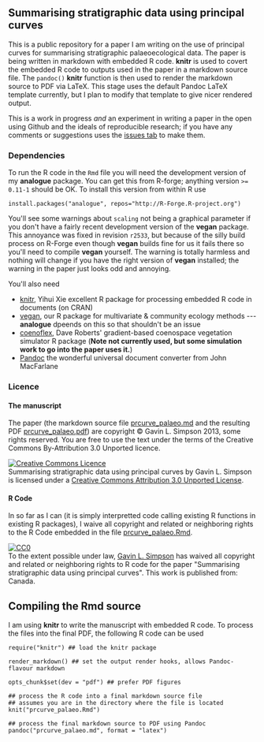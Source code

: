 ## Summarising stratigraphic data using principal curves

This is a public repository for a paper I am writing on the use of principal curves for summarising stratigraphic palaeoecological data. The paper is being written in markdown with embedded R code. **knitr** is used to covert the embedded R code to outputs used in the paper in a markdown source file. The `pandoc()` **knitr** function is then used to render the markdown source to PDF via LaTeX. This stage uses the default Pandoc LaTeX template currently, but I plan to modify that template to give nicer rendered output.

This is a work in progress *and* an experiment in writing a paper in the open using Github and the ideals of reproducible research; if you have any comments or suggestions uses the [issues tab](https://github.com/gavinsimpson/palaeopcurvepaper/issues) to make them.

### Dependencies
To run the R code in the `Rmd` file you will need the development version of my **analogue** package. You can get this from R-forge; anything version `>= 0.11-1` should be OK. To install this version from within R use

    install.packages("analogue", repos="http://R-Forge.R-project.org")

You'll see some warnings about `scaling` not being a graphical parameter if you don't have a fairly recent development version of the **vegan** package. This annoyance was fixed in revision `r2533`, but because of the silly build process on R-Forge even though **vegan** builds fine for us it fails there so you'll need to compile **vegan** yourself. The warning is totally harmless and nothing will change if you have the right version of **vegan** installed; the warning in the paper just looks odd and annoying.

You'll also need

 * [knitr](http://yihui.name/knitr/), Yihui Xie excellent R package for processing embedded R code in documents (on CRAN)
 * [vegan](http://cran.r-project.org/web/packages/vegan/index.html), our R package for multivariate & community ecology methods --- **analogue** dpeends on this so that shouldn't be an issue
 * [coenoflex](http://cran.r-project.org/web/packages/coenoflex/index.html), Dave Roberts' gradient-based coenospace vegetation simulator R package (**Note not currently used, but some simulation work to go into the paper uses it.**)
 * [Pandoc](http://johnmacfarlane.net/pandoc/) the wonderful universal document converter from John MacFarlane

### Licence
#### The manuscript
The paper (the markdown source file [prcurve_palaeo.md](https://github.com/gavinsimpson/palaeopcurvepaper/blob/master/prcurve_palaeo.md) and the resulting PDF [prcurve_palaeo.pdf](https://github.com/gavinsimpson/palaeopcurvepaper/blob/master/prcurve_palaeo.pdf)) are copyright &copy; Gavin L. Simpson 2013, some rights reserved. You are free to use the text under the terms of the Creative Commons By-Attribution 3.0 Unported licence.

<a rel="license" href="http://creativecommons.org/licenses/by/3.0/deed.en_GB"><img alt="Creative Commons Licence" style="border-width:0" src="http://i.creativecommons.org/l/by/3.0/88x31.png" /></a><br /><span xmlns:dct="http://purl.org/dc/terms/" href="http://purl.org/dc/dcmitype/Text" property="dct:title" rel="dct:type">Summarising stratigraphic data using principal curves</span> by <span xmlns:cc="http://creativecommons.org/ns#" property="cc:attributionName">Gavin L. Simpson</span> is licensed under a <a rel="license" href="http://creativecommons.org/licenses/by/3.0/deed.en_GB">Creative Commons Attribution 3.0 Unported License</a>.

#### R Code
In so far as I can (it is simply interpretted code calling existing R functions in existing R packages), I waive all copyright and related or neighboring rights to the R Code embedded in the file [prcurve_palaeo.Rmd](https://github.com/gavinsimpson/palaeopcurvepaper/blob/master/prcurve_palaeo.Rmd).
<p xmlns:dct="http://purl.org/dc/terms/" xmlns:vcard="http://www.w3.org/2001/vcard-rdf/3.0#">
  <a rel="license"
     href="http://creativecommons.org/publicdomain/zero/1.0/">
    <img src="http://i.creativecommons.org/p/zero/1.0/88x31.png" style="border-style: none;" alt="CC0" />
  </a>
  <br />
  To the extent possible under law,
  <a rel="dct:publisher"
     href="www.fromthebottomoftheheap.net">
    <span property="dct:title">Gavin L. Simpson</span></a>
  has waived all copyright and related or neighboring rights to
  <span property="dct:title">R code for the paper "Summarising stratigraphic data using principal curves"</span>.
This work is published from:
<span property="vcard:Country" datatype="dct:ISO3166"
      content="CA" about="www.fromthebottomoftheheap.net">
  Canada</span>.
</p>

## Compiling the Rmd source
I am using **knitr** to write the manuscript with embedded R code. To process the files into the final PDF, the following R code can be used

    require("knitr") ## load the knitr package
    
    render_markdown() ## set the output render hooks, allows Pandoc-flavour markdown
    
    opts_chunk$set(dev = "pdf") ## prefer PDF figures
    
    ## process the R code into a final markdown source file
    ## assumes you are in the directory where the file is located
    knit("prcurve_palaeo.Rmd")
    
    ## process the final markdown source to PDF using Pandoc
    pandoc("prcurve_palaeo.md", format = "latex")

